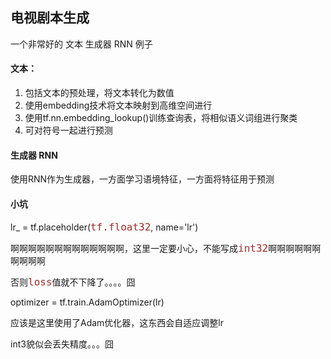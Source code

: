 ## 电视剧本生成

一个非常好的   文本  生成器  RNN   例子

#### 文本：
1. 包括文本的预处理，将文本转化为数值
2. 使用embedding技术将文本映射到高维空间进行
3. 使用tf.nn.embedding_lookup()训练查询表，将相似语义词组进行聚类
4. 可对符号一起进行预测

#### 生成器 RNN
使用RNN作为生成器，一方面学习语境特征，一方面将特征用于预测


#### 小坑

lr_ = tf.placeholder(<code><font color="#A52A2A" size="3">tf.float32</font></code>, name='lr')

啊啊啊啊啊啊啊啊啊啊啊啊啊，这里一定要小心，不能写成<code><font color="#A52A2A" size="3">int32</font></code>啊啊啊啊啊啊啊啊啊啊

否则<code><font color="#A52A2A" size="3">loss</font></code>值就不下降了。。。。囧

optimizer = tf.train.AdamOptimizer(lr)

应该是这里使用了Adam优化器，这东西会自适应调整lr

int3貌似会丢失精度。。。囧




